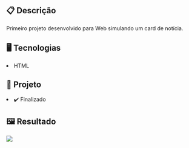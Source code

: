 <h2>📋 Descrição</h2>
<p>Primeiro projeto desenvolvido para Web simulando um card de notícia.</p>


<h2>🖥️ Tecnologias</h2>
<li>HTML </li> 


<h2>🎨 Projeto</h2>
<li>✔️ Finalizado</li>

<h2>🖼️ Resultado</h2>
<img src='https://github.com/Michael-Almeida/estrutura-noticia/blob/main/Tela/2022-01-23%2019_24_55-Estrutura%20not%C3%ADcia.png' />
